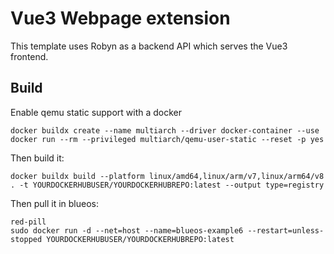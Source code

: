 # Vue3 Webpage extension

This template uses Robyn as a backend API which serves the Vue3 frontend.

## Build

Enable qemu static support with a docker

```
docker buildx create --name multiarch --driver docker-container --use
docker run --rm --privileged multiarch/qemu-user-static --reset -p yes
```

Then build it:

`docker buildx build --platform linux/amd64,linux/arm/v7,linux/arm64/v8 . -t YOURDOCKERHUBUSER/YOURDOCKERHUBREPO:latest --output type=registry
`

Then pull it in blueos:

```
red-pill
sudo docker run -d --net=host --name=blueos-example6 --restart=unless-stopped YOURDOCKERHUBUSER/YOURDOCKERHUBREPO:latest
```
